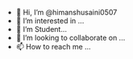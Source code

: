 - 👋 Hi, I’m @himanshusaini0507
- 👀 I’m interested in ...
- 🌱 I’m Student...
- 💞️ I’m looking to collaborate on ...
- 📫 How to reach me ...

<!---
himanshusaini0507/himanshusaini0507 is a ✨ special ✨ repository because its `README.md` (this file) appears on your GitHub profile.
You can click the Preview link to take a look at your changes.
--->

